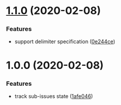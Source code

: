 # [1.1.0](http://github.com/rlespinasse/issues-tracker-action/compare/1.0.0...1.1.0) (2020-02-08)


### Features

* support delimiter specification ([0e244ce](http://github.com/rlespinasse/issues-tracker-action/commit/0e244cedf402e048982ba6b570a390d61a822c2f))

# 1.0.0 (2020-02-08)


### Features

* track sub-issues state ([1afe046](http://github.com/rlespinasse/issues-tracker-action/commit/1afe0468a26abbadd677299377bd4fd565fda27b))
